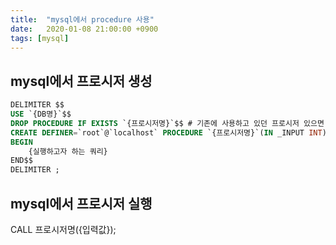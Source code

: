 ```yaml
---
title:  "mysql에서 procedure 사용"
date:   2020-01-08 21:00:00 +0900
tags: [mysql]
---
```


## mysql에서 프로시저 생성

```sql
DELIMITER $$
USE `{DB명}`$$
DROP PROCEDURE IF EXISTS `{프로시저명}`$$ # 기존에 사용하고 있던 프로시저 있으면 삭제
CREATE DEFINER=`root`@`localhost` PROCEDURE `{프로시저명}`(IN _INPUT INT)
BEGIN
    {실행하고자 하는 쿼리}
END$$
DELIMITER ;
```

## mysql에서 프로시저 실행

CALL 프로시저명({입력값});